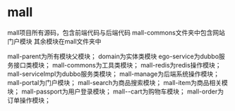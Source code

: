 # mall
mall项目所有源码，包含前端代码与后端代码
mall-commons文件夹中包含网站门户模块
其余模块在mall文件夹中

mall-parent为所有模块父模块；
domain为实体类模块
ego-service为dubbo服务接口类模块；
mall-commons为工具类模块；
mall-redis为redis操作模块；
mall-serviceImpl为dubbo服务类模块；
mall-manage为后端系统操作模块；
mall-portal为门户模块；
mall-search为商品搜索模块；
mall-item为商品相关模块；
mall-passport为用户登录模块；
mall--cart为购物车模块；
mall-order为订单操作模块；
